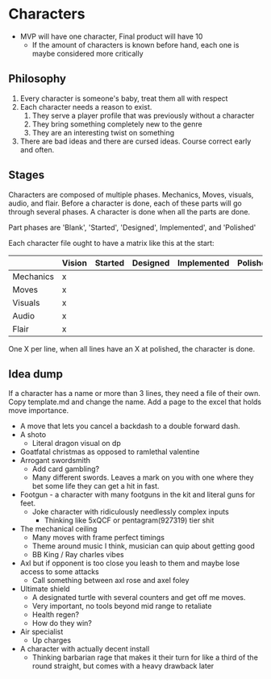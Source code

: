 # Characters

- MVP will have one character, Final product will have 10
  - If the amount of characters is known before hand, each one is maybe considered more critically


## Philosophy

1. Every character is someone's baby, treat them all with respect
2. Each character needs a reason to exist.
   1. They serve a player profile that was previously without a character
   2. They bring something completely new to the genre
   3. They are an interesting twist on something
3. There are bad ideas and there are cursed ideas. Course correct early and often.


## Stages

Characters are composed of multiple phases. Mechanics, Moves, visuals, audio, and flair.
Before a character is done, each of these parts will go through several phases. A character is done
when all the parts are done.

Part phases are 'Blank', 'Started', 'Designed', Implemented', and 'Polished'

Each character file ought to have a matrix like this at the start:

|           | Vision | Started | Designed | Implemented | Polished |
| --------- | ------ | ------- | -------- | ----------- | -------- |
| Mechanics | x      |         |          |             |          |
| Moves     | x      |         |          |             |          |
| Visuals   | x      |         |          |             |          |
| Audio     | x      |         |          |             |          |
| Flair     | x      |         |          |             |          |

One X per line, when all lines have an X at polished, the character is done.

## Idea dump

If a character has a name or more than 3 lines, they need a file of their own.
Copy template.md and change the name. Add a page to the excel that holds move importance.

- A move that lets you cancel a backdash to a double forward dash.
- A shoto
  - Literal dragon visual on dp
- Goatfatal christmas as opposed to ramlethal valentine
- Arrogant swordsmith
  - Add card gambling?
  - Many different swords. Leaves a mark on you with one where they bet some life they can get a hit in fast.
- Footgun - a character with many footguns in the kit and literal guns for feet.
  - Joke character with ridiculously needlessly complex inputs
    - Thinking like 5xQCF or pentagram(927319) tier shit
- The mechanical ceiling
  - Many moves with frame perfect timings
  - Theme around music I think, musician can quip about getting good
  - BB King / Ray charles vibes
- Axl but if opponent is too close you leash to them and maybe lose access to some attacks
  - Call something between axl rose and axel foley
- Ultimate shield
  - A designated turtle with several counters and get off me moves.
  - Very important, no tools beyond mid range to retaliate
  - Health regen?
  - How do they win?
- Air specialist
  - Up charges
- A character with actually decent install
  - Thinking barbarian rage that makes it their turn for like a third of the round straight, but comes with a heavy drawback later